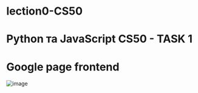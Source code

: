# lection0-CS50
# Python та JavaScript CS50 - TASK 1
# Google page frontend
![image](https://github.com/dimkaqwerty/lection0-CS50/assets/70207683/17f82e8a-2177-45ca-a973-2c36a9d7314c)

